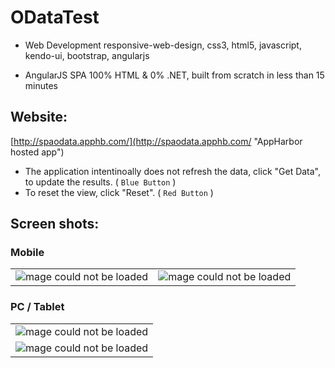 # ODataTest

- Web Development responsive-web-design, css3, html5, javascript, kendo-ui, bootstrap, angularjs

- AngularJS SPA 100% HTML & 0% .NET, built  from scratch in less than 15 minutes

## Website: 

[http://spaodata.apphb.com/](http://spaodata.apphb.com/ "AppHarbor hosted app")

- The application intentinoally does not refresh the data, click "Get Data", to update the results. ( `Blue Button` )
- To reset the view, click "Reset". ( `Red Button` )



## Screen shots:

### Mobile
<table>
<tr>
<td>
<!-- ![Image could not be loaded](http://i.imgur.com/3c1Tepu.png) -->
<img src="http://i.imgur.com/3c1Tepu.png" alt="mage could not be loaded">
</td>
<td>
<!-- ![Image could not be loaded](http://i.imgur.com/nDmeQOb.png) -->
<img src="http://i.imgur.com/nDmeQOb.png" alt="mage could not be loaded">
</td>
</tr>
</table>


### PC / Tablet


<table>
<tr>
<td>
<!-- ![Image could not be loaded](http://i.imgur.com/V3YXsOq.png) -->
<img src="http://i.imgur.com/V3YXsOq.png" alt="mage could not be loaded">
</td>
</tr>
<tr>
<td>
<!-- ![Image could not be loaded](http://i.imgur.com/j5r7pCG.png ) -->
<img src="http://i.imgur.com/j5r7pCG.png" alt="mage could not be loaded">
</td>
</tr>
</table>
